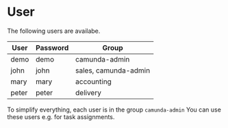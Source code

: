 # User

The following users are availabe.

User | Password | Group
--- | --- | ---
demo | demo | camunda-admin
john | john | sales, camunda-admin
mary | mary | accounting
peter | peter | delivery

To simplify everything, each user is in the group `camunda-admin`
You can use these users e.g. for task assignments.